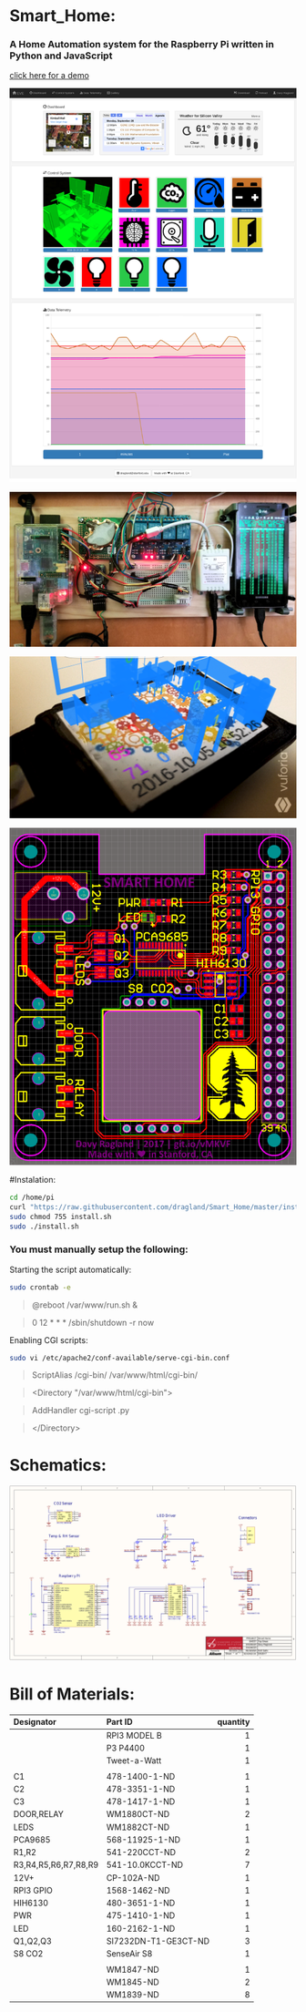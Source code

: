 # Smart_Home:
### A Home Automation system for the Raspberry Pi written in Python and JavaScript
[click here for a demo](https://htmlpreview.github.io/?https://github.com/dragland/Smart_Home/blob/master/html/index.html)

![alt text](https://raw.githubusercontent.com/dragland/Smart_Home/master/html/res/github/screen.png "Smart_Home")

![alt text](https://raw.githubusercontent.com/dragland/Smart_Home/master/html/res/github/system.jpg "Electronics")

![alt text](https://raw.githubusercontent.com/dragland/Smart_Home/master/html/res/github/hologram.png "Hologram")

![alt text](https://raw.githubusercontent.com/dragland/Smart_Home/master/html/res/github/PCB.png "Circuit Board")

#Instalation:

```bash
cd /home/pi
curl "https://raw.githubusercontent.com/dragland/Smart_Home/master/install.sh" > install.sh
sudo chmod 755 install.sh
sudo ./install.sh
```

### You must manually setup the following:
Starting the script automatically:

```bash
sudo crontab -e
```

>@reboot /var/www/run.sh &

>0 12 * * * /sbin/shutdown -r now

Enabling CGI scripts:

```bash
sudo vi /etc/apache2/conf-available/serve-cgi-bin.conf
```

>ScriptAlias /cgi-bin/ /var/www/html/cgi-bin/

>&lt;Directory "/var/www/html/cgi-bin"&gt;

>	AddHandler cgi-script .py

>&lt;/Directory&gt;

# Schematics:
![alt text](https://raw.githubusercontent.com/dragland/Smart_Home/master/html/res/github/schematics.png "Schematics")

# Bill of Materials:
| Designator           | Part ID              |quantity |
| :---                 | :---                 | ---:    |
|                      | RPI3 MODEL B         | 1       |
|                      | P3 P4400             | 1       |
|                      | Tweet-a-Watt         | 1       |
|                      |                      |         |
| C1                   | 478-1400-1-ND        | 1       |
| C2                   | 478-3351-1-ND        | 1       |
| C3                   | 478-1417-1-ND        | 1       |
| DOOR,RELAY           | WM1880CT-ND          | 2       |
| LEDS                 | WM1882CT-ND          | 1       |
| PCA9685              | 568-11925-1-ND       | 1       |
| R1,R2                | 541-220CCT-ND        | 2       |
| R3,R4,R5,R6,R7,R8,R9 | 541-10.0KCCT-ND      | 7       |
| 12V+                 | CP-102A-ND           | 1       |
| RPI3 GPIO            | 1568-1462-ND         | 1       |
| HIH6130              | 480-3651-1-ND        | 1       |
| PWR                  | 475-1410-1-ND        | 1       |
| LED                  | 160-2162-1-ND        | 1       |
| Q1,Q2,Q3             | SI7232DN-T1-GE3CT-ND | 3       |
| S8 CO2               | SenseAir S8          | 1       |
|                      |                      |         |
|                      | WM1847-ND            | 1       |
|                      | WM1845-ND            | 2       |
|                      | WM1839-ND            | 8       |
